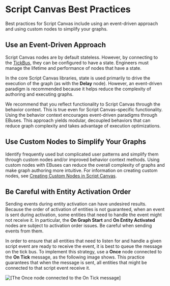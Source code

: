 # Script Canvas Best Practices<a name="script-canvas-best-practices"></a>

Best practices for Script Canvas include using an event\-driven approach and using custom nodes to simplify your graphs\.

## Use an Event\-Driven Approach<a name="script-canvas-best-practices-event-driven-approach"></a>

Script Canvas nodes are by default stateless\. However, by connecting to the [TickBus](component-entity-system-pg-tick-bus.md), they can be configured to have a state\. Engineers must manage the lifetime and performance of nodes that have a state\.

In the core Script Canvas libraries, state is used primarily to drive the execution of the graph \(as with the **Delay** node\)\. However, an event\-driven paradigm is recommended because it helps reduce the complexity of authoring and executing graphs\.

We recommend that you reflect functionality to Script Canvas through the behavior context\. This is true even for Script Canvas–specific functionality\. Using the behavior context encourages event\-driven paradigms through EBuses\. This approach yields modular, decoupled behaviors that can reduce graph complexity and takes advantage of execution optimizations\.

## Use Custom Nodes to Simplify Your Graphs<a name="script-canvas-best-practices-use-custom-nodes"></a>

Identify frequently used but complicated user patterns and simplify them through custom nodes and/or improved behavior context methods\. Using custom nodes with EBuses can reduce the overall complexity of graphs and make graph authoring more intuitive\. For information on creating custom nodes, see [Creating Custom Nodes in Script Canvas](script-canvas-custom-nodes.md)\.

## Be Careful with Entity Activation Order<a name="script-canvas-best-practices-activation-order"></a>

Sending events during entity activation can have undesired results\. Because the order of activation of entities is not guaranteed, when an event is sent during activation, some entities that need to handle the event might not receive it\. In particular, the **On Graph Start** and **On Entity Activated** nodes are subject to activation order issues\. Be careful when sending events from them\.

In order to ensure that all entities that need to listen for and handle a given script event are ready to receive the event, it is best to queue the message on the tick bus\. To implement this strategy, use a **Once** node connected to the **On Tick** message, as the following image shows\. This practice guarantees that when the message is sent, all entities that might be connected to that script event receive it\.

![\[The Once node connected to the On Tick message\]](http://docs.aws.amazon.com/lumberyard/latest/userguide/images/script-canvas-best-practices-activation-order.png)